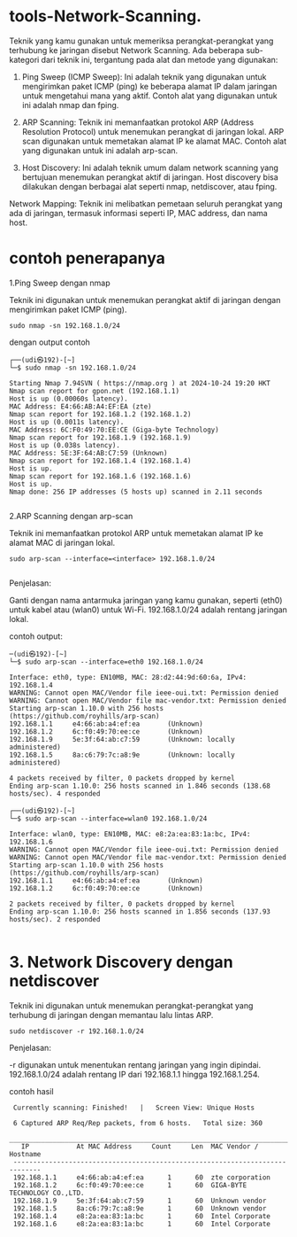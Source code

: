 # tools-Network-Scanning.

Teknik yang kamu gunakan untuk memeriksa perangkat-perangkat yang terhubung ke jaringan disebut Network Scanning. Ada beberapa sub-kategori dari teknik ini, tergantung pada alat dan metode yang digunakan:

  1.  Ping Sweep (ICMP Sweep): Ini adalah teknik yang digunakan untuk mengirimkan paket ICMP (ping) ke beberapa alamat IP dalam jaringan untuk mengetahui mana yang aktif. Contoh alat yang digunakan untuk ini adalah nmap dan fping.

   2. ARP Scanning: Teknik ini memanfaatkan protokol ARP (Address Resolution Protocol) untuk menemukan perangkat di jaringan lokal. ARP scan digunakan untuk memetakan alamat IP ke alamat MAC. Contoh alat yang digunakan untuk ini adalah arp-scan.
   3. Host Discovery: Ini adalah teknik umum dalam network scanning yang bertujuan menemukan perangkat aktif di jaringan. Host discovery bisa dilakukan dengan berbagai alat seperti nmap, netdiscover, atau fping.

   Network Mapping: Teknik ini melibatkan pemetaan seluruh perangkat yang ada di jaringan, termasuk informasi seperti IP, MAC address, dan nama host.

# contoh penerapanya 

 
  1.Ping Sweep dengan nmap

Teknik ini digunakan untuk menemukan perangkat aktif di jaringan dengan mengirimkan paket ICMP (ping).
````
sudo nmap -sn 192.168.1.0/24

````

dengan output contoh 
````
┌──(udi㉿192)-[~]
└─$ sudo nmap -sn 192.168.1.0/24

Starting Nmap 7.94SVN ( https://nmap.org ) at 2024-10-24 19:20 HKT
Nmap scan report for gpon.net (192.168.1.1)
Host is up (0.00060s latency).
MAC Address: E4:66:AB:A4:EF:EA (zte)
Nmap scan report for 192.168.1.2 (192.168.1.2)
Host is up (0.0011s latency).
MAC Address: 6C:F0:49:70:EE:CE (Giga-byte Technology)
Nmap scan report for 192.168.1.9 (192.168.1.9)
Host is up (0.038s latency).
MAC Address: 5E:3F:64:AB:C7:59 (Unknown)
Nmap scan report for 192.168.1.4 (192.168.1.4)
Host is up.
Nmap scan report for 192.168.1.6 (192.168.1.6)
Host is up.
Nmap done: 256 IP addresses (5 hosts up) scanned in 2.11 seconds
                                                                      
````
2.ARP Scanning dengan arp-scan

Teknik ini memanfaatkan protokol ARP untuk memetakan alamat IP ke alamat MAC di jaringan lokal.

````
sudo arp-scan --interface=<interface> 192.168.1.0/24


````

Penjelasan:

   Ganti <interface> dengan nama antarmuka jaringan yang kamu gunakan, seperti (eth0) untuk kabel atau (wlan0) untuk Wi-Fi.
   192.168.1.0/24 adalah rentang jaringan lokal.
    
 contoh output:
 ````
─(udi㉿192)-[~]
└─$ sudo arp-scan --interface=eth0 192.168.1.0/24 

Interface: eth0, type: EN10MB, MAC: 28:d2:44:9d:60:6a, IPv4: 192.168.1.4
WARNING: Cannot open MAC/Vendor file ieee-oui.txt: Permission denied
WARNING: Cannot open MAC/Vendor file mac-vendor.txt: Permission denied
Starting arp-scan 1.10.0 with 256 hosts (https://github.com/royhills/arp-scan)
192.168.1.1     e4:66:ab:a4:ef:ea       (Unknown)
192.168.1.2     6c:f0:49:70:ee:ce       (Unknown)
192.168.1.9     5e:3f:64:ab:c7:59       (Unknown: locally administered)
192.168.1.5     8a:c6:79:7c:a8:9e       (Unknown: locally administered)

4 packets received by filter, 0 packets dropped by kernel
Ending arp-scan 1.10.0: 256 hosts scanned in 1.846 seconds (138.68 hosts/sec). 4 responded
                                                                                 
┌──(udi㉿192)-[~]
└─$ sudo arp-scan --interface=wlan0 192.168.1.0/24

Interface: wlan0, type: EN10MB, MAC: e8:2a:ea:83:1a:bc, IPv4: 192.168.1.6
WARNING: Cannot open MAC/Vendor file ieee-oui.txt: Permission denied
WARNING: Cannot open MAC/Vendor file mac-vendor.txt: Permission denied
Starting arp-scan 1.10.0 with 256 hosts (https://github.com/royhills/arp-scan)
192.168.1.1     e4:66:ab:a4:ef:ea       (Unknown)
192.168.1.2     6c:f0:49:70:ee:ce       (Unknown)

2 packets received by filter, 0 packets dropped by kernel
Ending arp-scan 1.10.0: 256 hosts scanned in 1.856 seconds (137.93 hosts/sec). 2 responded
                                                                      
````

# 3. Network Discovery dengan netdiscover
  Teknik ini digunakan untuk menemukan perangkat-perangkat yang terhubung di jaringan dengan memantau lalu lintas ARP.
````
sudo netdiscover -r 192.168.1.0/24

````
Penjelasan:

   -r digunakan untuk menentukan rentang jaringan yang ingin dipindai.
   192.168.1.0/24 adalah rentang IP dari 192.168.1.1 hingga 192.168.1.254.

contoh hasil 
````
 Currently scanning: Finished!   |   Screen View: Unique Hosts                  
                                                                                
 6 Captured ARP Req/Rep packets, from 6 hosts.   Total size: 360                
 _____________________________________________________________________________
   IP            At MAC Address     Count     Len  MAC Vendor / Hostname      
 -----------------------------------------------------------------------------
 192.168.1.1     e4:66:ab:a4:ef:ea      1      60  zte corporation              
 192.168.1.2     6c:f0:49:70:ee:ce      1      60  GIGA-BYTE TECHNOLOGY CO.,LTD.
 192.168.1.9     5e:3f:64:ab:c7:59      1      60  Unknown vendor               
 192.168.1.5     8a:c6:79:7c:a8:9e      1      60  Unknown vendor               
 192.168.1.4     e8:2a:ea:83:1a:bc      1      60  Intel Corporate              
 192.168.1.6     e8:2a:ea:83:1a:bc      1      60  Intel Corporate              
         
````

  
